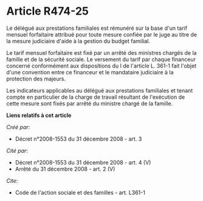 # Article R474-25

Le délégué aux prestations familiales est rémunéré sur la base d'un tarif mensuel forfaitaire attribué pour toute mesure
confiée par le juge au titre de la mesure judiciaire d'aide à la gestion du budget familial. 

Le tarif mensuel forfaitaire est fixé par un arrêté des ministres chargés de la famille et de la sécurité sociale. Le
versement du tarif par chaque financeur concerné conformément aux dispositions du I de l'article L. 361-1 fait l'objet d'une
convention entre ce financeur et le mandataire judiciaire à la protection des majeurs. 

Les indicateurs applicables au délégué aux prestations familiales et tenant compte en particulier de la charge de travail
résultant de l'exécution de cette mesure sont fixés par arrêté du ministre chargé de la famille.

**Liens relatifs à cet article**

_Créé par_:

  - Décret n°2008-1553 du 31 décembre 2008 - art. 3

_Cité par_:

  - Décret n°2008-1553 du 31 décembre 2008 - art. 4 (V)
  - Arrêté du 31 décembre 2008 - art. 2 (V)

_Cite_:

  - Code de l'action sociale et des familles - art. L361-1
